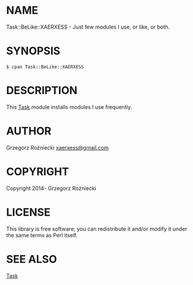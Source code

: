 # NAME

Task::BeLike::XAERXESS - Just few modules I use, or like, or both.

# SYNOPSIS

    $ cpan Task::BeLike::XAERXESS

# DESCRIPTION

This [Task](https://metacpan.org/pod/Task) module installs modules I use frequently.

# AUTHOR

Grzegorz Rożniecki <xaerxess@gmail.com>

# COPYRIGHT

Copyright 2014- Grzegorz Rożniecki

# LICENSE

This library is free software; you can redistribute it and/or modify
it under the same terms as Perl itself.

# SEE ALSO

[Task](https://metacpan.org/pod/Task)
